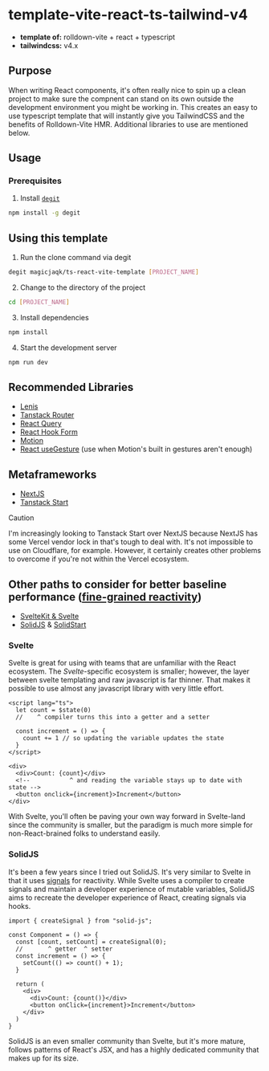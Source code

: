 # template-vite-react-ts-tailwind-v4

- **template of:** rolldown-vite + react + typescript
- **tailwindcss:** v4.x

## Purpose

When writing React components, it's often really nice to spin up a clean project to make sure the compnent can stand on its own outside the development environment you might be working in. This creates an easy to use typescript template that will instantly give you TailwindCSS and the benefits of Rolldown-Vite HMR. Additional libraries to use are mentioned below.

## Usage

### Prerequisites

1. Install [`degit`](https://github.com/Rich-Harris/degit)

```bash
npm install -g degit
```

## Using this template

1. Run the clone command via degit

```bash
degit magicjaqk/ts-react-vite-template [PROJECT_NAME]
```

2. Change to the directory of the project

```bash
cd [PROJECT_NAME]
```

3. Install dependencies

```bash
npm install
```

4. Start the development server

```bash
npm run dev
```

## Recommended Libraries

- [Lenis](https://lenis.darkroom.engineering/)
- [Tanstack Router](https://tanstack.com/router/latest)
- [React Query](https://react-query.tanstack.com/)
- [React Hook Form](https://react-hook-form.com/)
- [Motion](https://motion.dev/)
- [React useGesture](https://use-gesture.netlify.app/) (use when Motion's built in gestures aren't enough)

## Metaframeworks
- [NextJS](https://nextjs.org/)
- [Tanstack Start](https://tanstack.com/start/latest)

> [!CAUTION]
> I'm increasingly looking to Tanstack Start over NextJS because NextJS has some Vercel vendor lock in that's tough to deal with. It's not impossible to use on Cloudflare, for example. However, it certainly creates other problems to overcome if you're not within the Vercel ecosystem.

## Other paths to consider for better baseline performance ([fine-grained reactivity](https://docs.solidjs.com/advanced-concepts/fine-grained-reactivity))
- [SvelteKit & Svelte](https://www.svelte.dev/)
- [SolidJS](https://www.solidjs.com/) & [SolidStart](https://start.solidjs.com/)

### Svelte

Svelte is great for using with teams that are unfamiliar with the React ecosystem. The *Svelte*-specific ecosystem is smaller; however, the layer between svelte templating and raw javascript is far thinner. That makes it possible to use almost any javascript library with very little effort.

```svelte
<script lang="ts">
  let count = $state(0)
  //    ^ compiler turns this into a getter and a setter

  const increment = () => {
    count += 1 // so updating the variable updates the state
  }
</script>

<div>
  <div>Count: {count}</div>
  <!--           ^ and reading the variable stays up to date with state -->
  <button onclick={increment}>Increment</button>
</div>
```

With Svelte, you'll often be paving your own way forward in Svelte-land since the community is smaller, but the paradigm is much more simple for non-React-brained folks to understand easily.

### SolidJS

It's been a few years since I tried out SolidJS. It's very similar to Svelte in that it uses [signals](https://docs.solidjs.com/concepts/signals) for reactivity. While Svelte uses a compiler to create signals and maintain a developer experience of mutable variables, SolidJS aims to recreate the developer experience of React, creating signals via hooks.

```JSX
import { createSignal } from "solid-js";

const Component = () => {
  const [count, setCount] = createSignal(0);
  //       ^ getter  ^ setter
  const increment = () => {
    setCount(() => count() + 1);
  }

  return (
    <div>
      <div>Count: {count()}</div>
      <button onClick={increment}>Increment</button>
    </div>
  )
}
````

SolidJS is an even smaller community than Svelte, but it's more mature, follows patterns of React's JSX, and has a highly dedicated community that makes up for its size.
